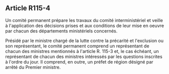 ## Article R115-4

Un comité permanent prépare les travaux du comité interministériel et veille à l'application des décisions
prises et aux conditions de leur mise en oeuvre par chacun des départements ministériels concernés.

Présidé par le ministre chargé de la lutte contre la précarité et l'exclusion ou son représentant, le comité
permanent comprend un représentant de chacun des ministres mentionnés à l'article R. 115-3 et, le cas
échéant, un représentant de chacun des ministres intéressés par les questions inscrites à l'ordre du jour. Il
comprend, en outre, un préfet de région désigné par arrêté du Premier ministre.

